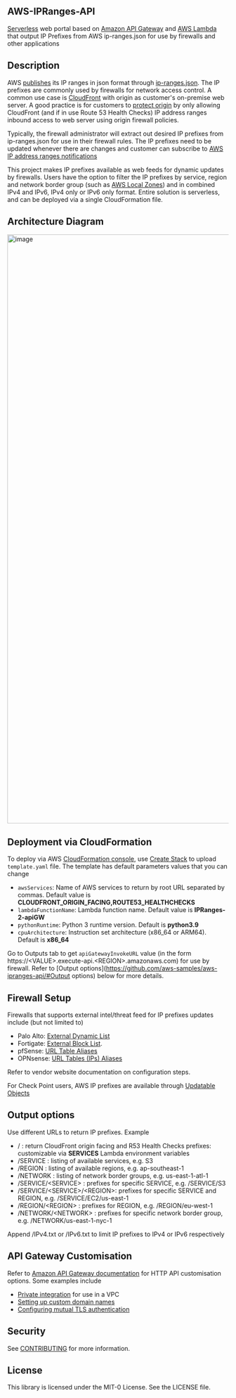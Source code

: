 ## AWS-IPRanges-API

[Serverless](https://aws.amazon.com/serverless/) web portal based on [Amazon API Gateway](https://aws.amazon.com/api-gateway/) and [AWS Lambda](https://aws.amazon.com/lambda/) that output IP Prefixes from AWS ip-ranges.json for use by firewalls and other applications

## Description
AWS [publishes](https://docs.aws.amazon.com/general/latest/gr/aws-ip-ranges.html) its IP ranges in json format through [ip-ranges.json](https://ip-ranges.amazonaws.com/ip-ranges.json). The IP prefixes are commonly used by firewalls for network access control. A common use case is [CloudFront](https://aws.amazon.com/cloudfront/) with origin as customer's on-premise web server. A good practice is for customers to [protect origin](https://docs.aws.amazon.com/whitepapers/latest/secure-content-delivery-amazon-cloudfront/protecting-your-origin-by-allowing-access-to-cloudfront-only.html) by only allowing CloudFront (and if in use Route 53 Health Checks) IP address ranges inbound access to web server using origin firewall policies.

Typically, the firewall administrator will extract out desired IP prefixes from ip-ranges.json for use in their firewall rules. The IP prefixes need to be updated whenever there are changes and customer can subscribe to [AWS IP address ranges notifications](https://docs.aws.amazon.com/general/latest/gr/aws-ip-ranges.html#subscribe-notifications)

This project makes IP prefixes available as web feeds for dynamic updates by firewalls. Users have the option to filter the IP prefixes by service, region and network border group (such as [AWS Local Zones](https://aws.amazon.com/about-aws/global-infrastructure/localzones/locations)) and in combined IPv4 and IPv6, IPv4 only or IPv6 only format. Entire solution is serverless, and can be deployed via a single CloudFormation file. 

## Architecture Diagram
<img width="1340" alt="image" src="https://user-images.githubusercontent.com/88474310/155283397-b34594ea-213d-4b8f-b391-6081087f1743.png">


## Deployment via CloudFormation
To deploy via AWS [CloudFormation console](https://console.aws.amazon.com/cloudformation), use [Create Stack](https://docs.aws.amazon.com/AWSCloudFormation/latest/UserGuide/cfn-console-create-stack.html) to upload `template.yaml` file. The template has default parameters values that you can change
- `awsServices`: Name of AWS services to return by root URL separated by commas. Default value is **CLOUDFRONT_ORIGIN_FACING,ROUTE53_HEALTHCHECKS**
- `lambdaFunctionName`: Lambda function name. Default value is **IPRanges-2-apiGW**
- `pythonRuntime`: Python 3 runtime version. Default is **python3.9**
- `cpuArchitecture`: Instruction set architecture (x86_64 or ARM64). Default is **x86_64**

Go to Outputs tab to get `apiGatewayInvokeURL` value (in the form https://\<VALUE\>.execute-api.\<REGION\>.amazonaws.com) for use by firewall. Refer to [Output options](https://github.com/aws-samples/aws-ipranges-api/#Output options) below for more details.

  
## Firewall Setup
Firewalls that supports external intel/threat feed for IP prefixes updates include (but not limited to)
- Palo Alto: [External Dynamic List](https://docs.paloaltonetworks.com/pan-os/10-1/pan-os-admin/policy/use-an-external-dynamic-list-in-policy/external-dynamic-list.html) 
- Fortigate: [External Block List](https://docs.fortinet.com/document/fortigate/7.0.5/administration-guide/891236/external-blocklist-policy).
- pfSense: [URL Table Aliases](https://docs.netgate.com/pfsense/en/latest/firewall/aliases.html#url-table-aliases)
- OPNsense: [URL Tables (IPs) Aliases](https://docs.opnsense.org/manual/aliases.html)

Refer to vendor website documentation on configuration steps.
  
For Check Point users, AWS IP prefixes are available through [Updatable Objects](https://supportcenter.checkpoint.com/supportcenter/portal?eventSubmit_doGoviewsolutiondetails=&solutionid=sk131852)

## Output options
Use different URLs to return IP prefixes. Example
  - / : return CloudFront origin facing and R53 Health Checks  prefixes: customizable via **SERVICES** Lambda environment variables
  - /SERVICE : listing of available services, e.g. S3
  - /REGION : listing of available regions, e.g. ap-southeast-1
  - /NETWORK : listing of network border groups, e.g. us-east-1-atl-1
  - /SERVICE/\<SERVICE\> : prefixes for specific SERVICE, e.g. /SERVICE/S3
  - /SERVICE/\<SERVICE\>/\<REGION\>: prefixes for specific SERVICE and REGION, e.g. /SERVICE/EC2/us-east-1
  - /REGION/\<REGION\> : prefixes for REGION, e.g. /REGION/eu-west-1
  - /NETWORK/\<NETWORK\> : prefixes for specific network border group, e.g. /NETWORK/us-east-1-nyc-1

Append /IPv4.txt or /IPv6.txt to limit IP prefixes to IPv4 or IPv6 respectively

## API Gateway Customisation
Refer to [Amazon API Gateway documentation](https://docs.aws.amazon.com/apigateway/latest/developerguide/welcome.html) for HTTP API customisation options. Some examples include
- [Private integration](https://docs.aws.amazon.com/apigateway/latest/developerguide/http-api-develop-integrations-private.html) for use in a VPC
- [Setting up custom domain names](https://docs.aws.amazon.com/apigateway/latest/developerguide/http-api-custom-domain-names.html)
- [Configuring mutual TLS authentication](https://docs.aws.amazon.com/apigateway/latest/developerguide/http-api-mutual-tls.html)

## Security

See [CONTRIBUTING](CONTRIBUTING.md#security-issue-notifications) for more information.

## License

This library is licensed under the MIT-0 License. See the LICENSE file.

